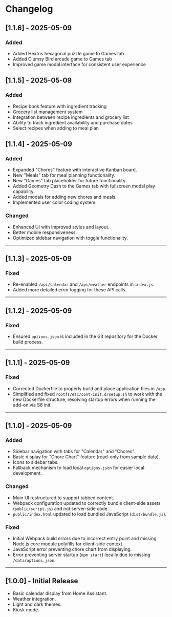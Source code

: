 # Changelog

## [1.1.6] - 2025-05-09

### Added
- Added Hextris hexagonal puzzle game to Games tab
- Added Clumsy Bird arcade game to Games tab
- Improved game modal interface for consistent user experience

## [1.1.5] - 2025-05-09

### Added
- Recipe book feature with ingredient tracking
- Grocery list management system
- Integration between recipe ingredients and grocery list
- Ability to track ingredient availability and purchase dates
- Select recipes when adding to meal plan

## [1.1.4] - 2025-05-09

### Added
- Expanded "Chores" feature with interactive Kanban board.
- New "Meals" tab for meal planning functionality.
- New "Games" tab placeholder for future functionality.
- Added Geometry Dash to the Games tab with fullscreen modal play capability.
- Added modals for adding new chores and meals.
- Implemented user color coding system.

### Changed
- Enhanced UI with improved styles and layout.
- Better mobile responsiveness.
- Optimized sidebar navigation with toggle functionality.

---

## [1.1.3] - 2025-05-09

### Fixed
- Re-enabled `/api/calendar` and `/api/weather` endpoints in `index.js`.
- Added more detailed error logging for these API calls.

---

## [1.1.2] - 2025-05-09

### Fixed
- Ensured `options.json` is included in the Git repository for the Docker build process.

---

## [1.1.1] - 2025-05-09

### Fixed
- Corrected Dockerfile to properly build and place application files in `/app`.
- Simplified and fixed `rootfs/etc/cont-init.d/setup.sh` to work with the new Dockerfile structure, resolving startup errors when running the add-on via S6 init.

---

## [1.1.0] - 2025-05-09

### Added
- Sidebar navigation with tabs for "Calendar" and "Chores".
- Basic display for "Chore Chart" feature (read-only from sample data).
- Icons to sidebar tabs.
- Fallback mechanism to load local `options.json` for easier local development.

### Changed
- Main UI restructured to support tabbed content.
- Webpack configuration updated to correctly bundle client-side assets (`public/script.js`) and not server-side code.
- `public/index.html` updated to load bundled JavaScript (`dist/bundle.js`).

### Fixed
- Initial Webpack build errors due to incorrect entry point and missing Node.js core module polyfills for client-side context.
- JavaScript error preventing chore chart from displaying.
- Error preventing server startup (`npm start`) locally due to missing `/data/options.json`.

---

## [1.0.0] - Initial Release

- Basic calendar display from Home Assistant.
- Weather integration.
- Light and dark themes.
- Kiosk mode. 